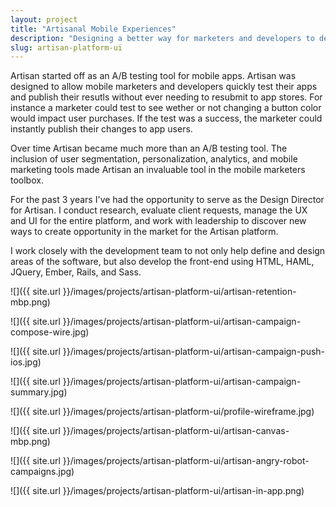 ```yaml
---
layout: project
title: "Artisanal Mobile Experiences"
description: "Designing a better way for marketers and developers to deliver compelling experiences to their users."
slug: artisan-platform-ui
---
```

Artisan started off as an A/B testing tool for mobile apps. Artisan was designed to allow mobile marketers and developers quickly test their apps and publish their resutls without ever needing to resubmit to app stores. For instance a marketer could test to see wether or not changing a button color would impact user purchases. If the test was a success, the marketer could instantly publish their changes to app users.

Over time Artisan became much more than an A/B testing tool. The inclusion of user segmentation, personalization, analytics, and mobile marketing tools made Artisan an invaluable tool in the mobile marketers toolbox.

For the past 3 years I've had the opportunity to serve as the Design Director for Artisan. I conduct research, evaluate client requests, manage the UX and UI for the entire platform, and work with leadership to discover new ways to create opportunity in the market for the Artisan platform.

I work closely with the development team to not only help define and design areas of the software, but also develop the front-end using HTML, HAML, JQuery, Ember, Rails, and Sass.

![]({{ site.url }}/images/projects/artisan-platform-ui/artisan-retention-mbp.png)

![]({{ site.url }}/images/projects/artisan-platform-ui/artisan-campaign-compose-wire.jpg)

![]({{ site.url }}/images/projects/artisan-platform-ui/artisan-campaign-push-ios.jpg)

![]({{ site.url }}/images/projects/artisan-platform-ui/artisan-campaign-summary.jpg)

![]({{ site.url }}/images/projects/artisan-platform-ui/profile-wireframe.jpg)

![]({{ site.url }}/images/projects/artisan-platform-ui/artisan-canvas-mbp.png)

![]({{ site.url }}/images/projects/artisan-platform-ui/artisan-angry-robot-campaigns.jpg)

![]({{ site.url }}/images/projects/artisan-platform-ui/artisan-in-app.png)